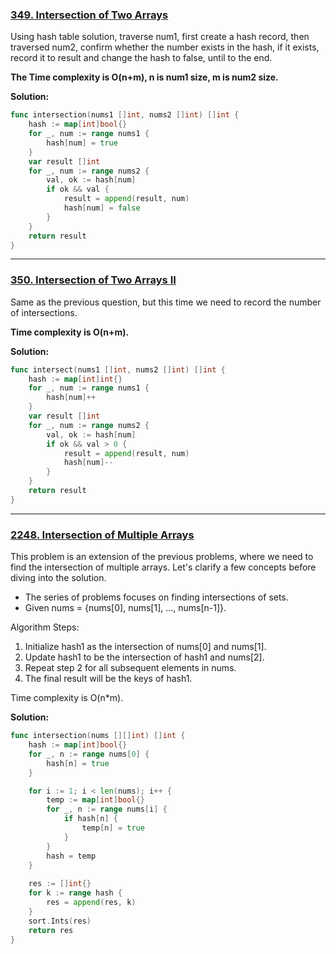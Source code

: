 ### [349. Intersection of Two Arrays]

Using hash table solution, traverse num1, first create a hash record, then traversed num2, 
confirm whether the number exists in the hash, if it exists, record it to result and change the hash to false, until to the end.

**The Time complexity is O(n+m), n is num1 size, m is num2 size.** 

**Solution:**
```go
func intersection(nums1 []int, nums2 []int) []int {
	hash := map[int]bool{}
	for _, num := range nums1 {
		hash[num] = true
	}
	var result []int
	for _, num := range nums2 {
		val, ok := hash[num]
		if ok && val {
			result = append(result, num)
			hash[num] = false
		}
	}
	return result
}
```

[349. Intersection of Two Arrays]: https://leetcode.com/problems/intersection-of-two-arrays/

---

### [350. Intersection of Two Arrays II]

Same as the previous question, but this time we need to record the number of intersections.

**Time complexity is O(n+m).**

**Solution:**
```go
func intersect(nums1 []int, nums2 []int) []int {
    hash := map[int]int{}
    for _, num := range nums1 {
        hash[num]++
    }
    var result []int
    for _, num := range nums2 {
        val, ok := hash[num]
        if ok && val > 0 {
            result = append(result, num)
            hash[num]--
        }
    }
    return result
}
```

[350. Intersection of Two Arrays II]: https://leetcode.com/problems/intersection-of-two-arrays-ii/

---

### [2248. Intersection of Multiple Arrays]

This problem is an extension of the previous problems, 
where we need to find the intersection of multiple arrays. Let's clarify a few concepts before diving into the solution.

-   The series of problems focuses on finding intersections of sets.
-   Given nums = {nums[0], nums[1], ..., nums[n-1]}.

Algorithm Steps:
1.  Initialize hash1 as the intersection of nums[0] and nums[1].
2.  Update hash1 to be the intersection of hash1 and nums[2].
3.  Repeat step 2 for all subsequent elements in nums.
4.  The final result will be the keys of hash1.

Time complexity is O(n*m).

**Solution:**
```go
func intersection(nums [][]int) []int {
    hash := map[int]bool{}
    for _, n := range nums[0] {
        hash[n] = true
    }

    for i := 1; i < len(nums); i++ {
        temp := map[int]bool{}
        for _, n := range nums[i] {
            if hash[n] {
                temp[n] = true
            }
        }
        hash = temp
    }
    
    res := []int{}
    for k := range hash {
        res = append(res, k)
    }
    sort.Ints(res)
    return res
}
```

[2248. Intersection of Multiple Arrays]: https://leetcode.com/problems/intersection-of-multiple-arrays/